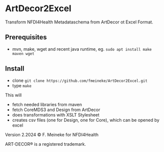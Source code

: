 # ArtDecor2Excel

Transform NFDI4Health Metadataschema from ArtDecor ot Excel Format.

## Prerequisites
*  mvn, make, wget and recent java runtime, eg. `sudo apt install make maven wget`

## Install
*  clone `git clone https://github.com/fmeineke/ArtDecor2Excel.git`
*  type `make`

This will
-	fetch needed libraries from maven
-	fetch CoreMDS3 and Design from ArtDecor
-	does transformations with XSLT Stylesheet 
-	creates csv files (one for Design, one for Core), which can be opened by excel

Version 2.2024 © F. Meineke for NFDI4Health

ART-DECOR® is a registered trademark.
